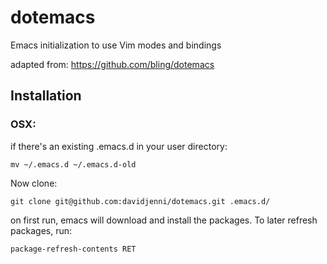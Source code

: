 # dotemacs


Emacs initialization to use Vim modes and bindings

adapted from: https://github.com/bling/dotemacs


## Installation

### OSX:
if there's an existing .emacs.d in your user directory:

    mv ~/.emacs.d ~/.emacs.d-old

Now clone:

    git clone git@github.com:davidjenni/dotemacs.git .emacs.d/

on first run, emacs will download and install the packages. To later refresh packages, run:

    package-refresh-contents RET

